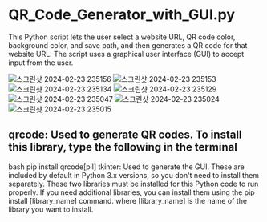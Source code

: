 # QR_Code_Generator_with_GUI.py
This Python script lets the user select a website URL, QR code color, background color, and save path, and then generates a QR code for that website URL. The script uses a graphical user interface (GUI) to accept input from the user.


![스크린샷 2024-02-23 235156](https://github.com/dldbfla/QR_Code_Generator_with_GUI.py/assets/89433437/b89d2f7b-7916-4506-b984-9e9541b6b4a0)
![스크린샷 2024-02-23 235153](https://github.com/dldbfla/QR_Code_Generator_with_GUI.py/assets/89433437/c1e4b5cc-72ab-4c78-b2c3-1e9c546b9542)
![스크린샷 2024-02-23 235134](https://github.com/dldbfla/QR_Code_Generator_with_GUI.py/assets/89433437/fffa5fb6-9e71-4e3d-8c6d-9c2cf6d1f1df)
![스크린샷 2024-02-23 235129](https://github.com/dldbfla/QR_Code_Generator_with_GUI.py/assets/89433437/1e4668df-418d-4ec9-870f-6f481ce0ddc1)
![스크린샷 2024-02-23 235047](https://github.com/dldbfla/QR_Code_Generator_with_GUI.py/assets/89433437/c25bc000-de8e-4d85-a2ca-ec05e6d9aea9)
![스크린샷 2024-02-23 235024](https://github.com/dldbfla/QR_Code_Generator_with_GUI.py/assets/89433437/57dcbb2f-21d9-4a44-9607-c88331658420)
![스크린샷 2024-02-23 235015](https://github.com/dldbfla/QR_Code_Generator_with_GUI.py/assets/89433437/40f0f548-2b11-4d67-bb56-3e81d01db315)

## qrcode: Used to generate QR codes. To install this library, type the following in the terminal
bash
    pip install qrcode[pil]
tkinter: Used to generate the GUI. These are included by default in Python 3.x versions, so you don't need to install them separately.
These two libraries must be installed for this Python code to run properly. If you need additional libraries, you can install them using the pip install [library_name] command. where [library_name] is the name of the library you want to install.

